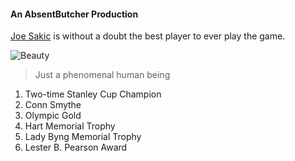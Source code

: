 #### An AbsentButcher Production


[Joe Sakic](http://en.wikipedia.org/wiki/Joe_Sakic) is without a doubt the best player to ever play the game.

![Beauty](http://www.hockeyforum.com/photopost/data/500/nhlJoe_Sakic.jpg)  

> Just a phenomenal human being

1. Two-time Stanley Cup Champion
2. Conn Smythe
3. Olympic Gold
4. Hart Memorial Trophy
5. Lady Byng Memorial Trophy
6. Lester B. Pearson Award
